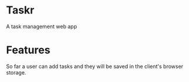 # Taskr
A task management web app

# Features
So far a user can add tasks and they will be saved in the client's browser storage.